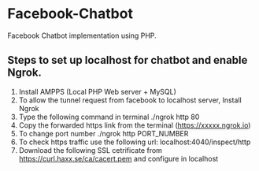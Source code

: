 # Facebook-Chatbot  

Facebook Chatbot implementation using PHP.  

## Steps to set up localhost for chatbot and enable Ngrok.

1. Install AMPPS (Local PHP Web server + MySQL)  
2. To allow the tunnel request from facebook to localhost server, Install Ngrok  
3. Type the following command in terminal ./ngrok http 80  
4. Copy the forwarded https link from the terminal (https://xxxxx.ngrok.io)   
5. To change port number ./ngrok http PORT_NUMBER  
6. To check https traffic use the following url:  localhost:4040/inspect/http  
7. Download the following SSL cetrificate from https://curl.haxx.se/ca/cacert.pem and configure in localhost  
